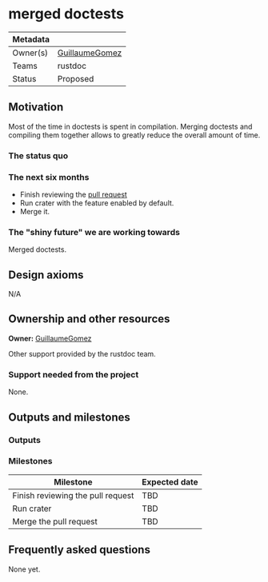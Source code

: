 # merged doctests

| Metadata |         |
| -------- | ------- |
| Owner(s) | [GuillaumeGomez] |
| Teams    | rustdoc |
| Status | Proposed |

[GuillaumeGomez]: https://github.com/GuillaumeGomez

## Motivation

Most of the time in doctests is spent in compilation. Merging doctests and compiling them together allows to greatly reduce the overall amount of time.

### The status quo

### The next six months

* Finish reviewing the [pull request](https://github.com/rust-lang/rust/pull/126245)
* Run crater with the feature enabled by default.
* Merge it.

### The "shiny future" we are working towards

Merged doctests.

## Design axioms

N/A

## Ownership and other resources

**Owner:** [GuillaumeGomez]

Other support provided by the rustdoc team.

### Support needed from the project

None.

## Outputs and milestones

### Outputs

### Milestones

| Milestone                                                              | Expected date |
| ---------------------------------------------------------------------- | ------------- |
| Finish reviewing the pull request                                      | TBD           |
| Run crater                                                             | TBD           |
| Merge the pull request                                                 | TBD           |

## Frequently asked questions

None yet.
